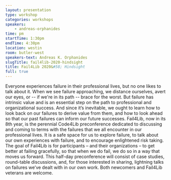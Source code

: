 ```yaml
---
layout: presentation
type: workshop
categories: workshops
speakers:
    - andreas-orphanides
time: pm
startTime: 1:30pm
endTime: 4:30pm
location: westin
room: butler-west
speakers-text: Andreas K. Orphanides
slugTitle: fail4lib-2020-hindsight
title: Fail4Lib 2020&#58; Hindsight
full: true
---
```

Everyone experiences failure in their professional lives, but no one likes to talk about it. When we see failure approaching, we distance ourselves, avert our eyes, or -- if we're in its path -- brace for the worst. But failure has intrinsic value and is an essential step on the path to professional and organizational success. And since it’s inevitable, we ought to learn how to look back on our failures to derive value from them, and how to look ahead so that our past failures can inform our future successes. Fail4Lib, now in its 8th year, is the perennial Code4Lib preconference dedicated to discussing and coming to terms with the failures that we all encounter in our professional lives. It is a safe space for us to explore failure, to talk about our own experiences with failure, and to encourage enlightened risk taking. The goal of Fail4Lib is for participants – and their organizations – to get better at failing gracefully, so that when we do fail, we do so in a way that moves us forward. This half-day preconference will consist of case studies, round-table discussions, and, for those interested in sharing, lightning talks on failures we’ve dealt with in our own work. Both newcomers and Fail4Lib veterans are welcome.
